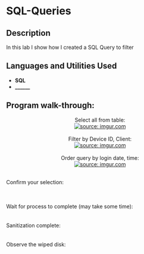 # 

<h1>SQL-Queries</h1>


<h2>Description</h2>
In this lab I show how I created a SQL Query to filter 


<h2>Languages and Utilities Used</h2>

- <b>SQL</b> 
- <b>______</b>


<h2>Program walk-through:</h2>

<p align="center">
Select all from table: <br/>
<a href="https://imgur.com/YTcJCG9"><img src="https://i.imgur.com/YTcJCG9.png" title="source: imgur.com" /></a><br />
<br />
Filter by Device ID, Client:  <br/>
<a href="https://imgur.com/rAzngss"><img src="https://i.imgur.com/rAzngss.png" title="source: imgur.com" /></a>
<br />
<br />
Order query by login date, time: <br/>
<a href="https://imgur.com/bw8SPvw"><img src="https://i.imgur.com/bw8SPvw.png" title="source: imgur.com" /></a>
<br />
<br />

  
Confirm your selection:  <br/>

<br />
<br />
Wait for process to complete (may take some time):  <br/>

<br />
<br />
Sanitization complete:  <br/>

<br />
<br />
Observe the wiped disk:  <br/>

</p>

<!--
 ```diff
- text in red
+ text in green
! text in orange
# text in gray
@@ text in purple (and bold)@@
```
--!>
